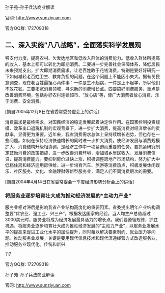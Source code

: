 孙子苑-孙子兵法商业解读

官网: http://www.sunziyuan.com

官方QQ群: 172709318

## 二、深入实施“八八战略”，全面落实科学发展观

移支付力度，提高农村、欠发达地区和低收入群体的消费能力。低收入群体所提高的收入，基本上都可以转化为即期消费。二要进一步完善社会保障体系，降低居民未来预期支出，扩大即期消费需求，让老百姓敢于花钱消费。特别是要好好研究一下如何减轻老百姓卫生、教育负担的问题，在这个问题上不能因小失大。据有关民意调查，现在老百姓最担心两件事：一件是生不起病，一件是上不起学，所以他们不敢花钱。三要拓宽消费领域，寻求新的消费增长点。四要搞好消费服务，重点是改善消费环境，包括办好农村连锁超市、“放心店”等，使广大消费者放心消费、乐于消费、安全消费。

[摘自2005年12月8日在省委常委务虚会上的讲话]

消费需求是最终需求，对国民经济的稳定发展起着决定性作用。在国家控制投资规模、改革出口退税机制的宏观背景下，进一步扩大消费，提高消费对经济增长的贡献率，显得更为重要。近年来，我省消费需求总体上呈持续增长态势，但也存在一些问题。如何在保持经济快速增长的同时进一步扩大消费，使经济发展与消费规模扩大、消费结构升级相协调，是经济工作中一项紧迫而重要的任务。要抓紧研究制定鼓励消费的政策措施，进一步改善消费环境，增加城乡居民收入，发展消费信贷，提高消费能力。要抑制房价过快上涨，积极调整房地产市场结构，努力扩大中低档住房和经济适用房供给。进一步培育汽车、旅游等消费热点，积极发展休闲娱乐、社区服务、文化、金融理财等新型服务业，满足人们不同消费层次的需要。

[摘自2004年4月14日在省委常委会一季度经济形势分析会上的讲话]

### 将服务业逐步培育壮大成为推动经济发展的“主动力产业”

服务业相对滞后是影响我省产业结构高度化的重要因素。省委提出明年产业结构调整要“优农业、强工业、兴三产”。根据发达国家的经验，当人均生产总值超过3000美元时，服务业将成为经济发展最具活力的增长点。我们要遵循规律，抓住机遇，将服务业逐步培育壮大成为推动经济发展的“主动力产业”，以服务业发展水平的提高来促进工业化水平的加快提升，同时藉以解决要素制约、就业压力等问题。推动服务业发展，关键是要用现代信息技术和现代流通经营方式改造服务业，推动服务业现代化。传统和新兴

117

官方QQ群: 172709318

孙子苑-孙子兵法商业解读

官网: http://www.sunziyuan.com